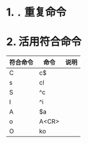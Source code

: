 # 1. `.` 重复命令
# 2. 活用符合命令
|符合命令|命令|说明|
|--|--|--|
|C|c$||
|s|cl||
|S|^c||
|I|^i||
|A|$a||
|o|A\<CR>||
|O|ko||
